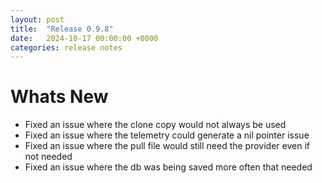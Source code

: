 ```yaml
---
layout: post
title:  "Release 0.9.8"
date:   2024-10-17 00:00:00 +0000
categories: release notes
---
```


# Whats New

- Fixed an issue where the clone copy would not always be used
- Fixed an issue where the telemetry could generate a nil pointer issue
- Fixed an issue where the pull file would still need the provider even if not needed
- Fixed an issue where the db was being saved more often that needed



